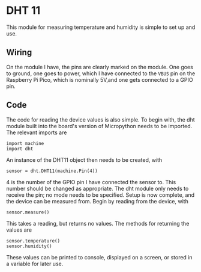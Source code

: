 # DHT 11
This module for measuring temperature and humidity is simple to set up and use.
## Wiring
On the module I have, the pins are clearly marked on the module. One goes to ground, one goes to power, which I have connected to the ```VBUS``` pin on the Raspberry Pi Pico, which is nominally 5V,and one gets connected to a GPIO pin.
## Code
The code for reading the device values is also simple. To begin with, the dht module built into the board's version of Micropython needs to be imported. The relevant imports are

```
import machine
import dht
```

An instance of the DHT11 object then needs to be created, with

```
sensor = dht.DHT11(machine.Pin(4))
```

4 is the number of the GPIO pin I have connected the sensor to. This number should be changed as appropriate. The dht module only needs to receive the pin; no mode needs to be specified.
Setup is now complete, and the device can be measured from. Begin by reading from the device, with

```
sensor.measure()
```

This takes a reading, but returns no values. The methods for returning the values are

```
sensor.temperature()
sensor.humidity()
```

These values can be printed to console, displayed on a screen, or stored in a variable for later use.
